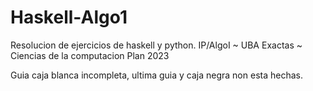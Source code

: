# Haskell-Algo1

Resolucion de ejercicios de haskell y python. IP/AlgoI ~ UBA Exactas ~ Ciencias de la computacion Plan 2023

Guia caja blanca incompleta, ultima guia y caja negra non esta hechas.
